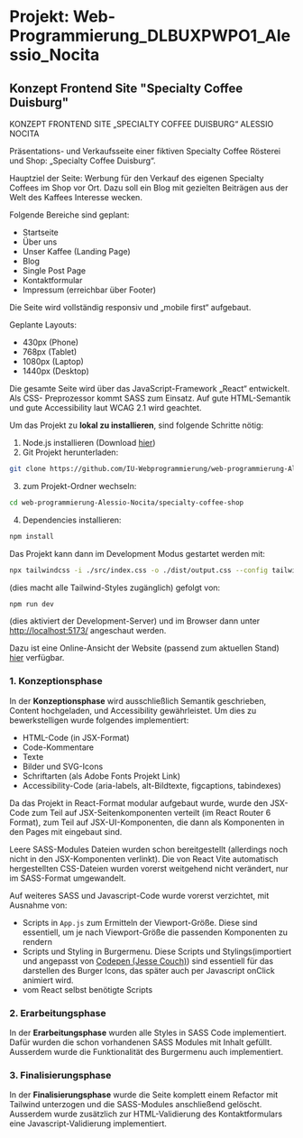 # Projekt: Web-Programmierung_DLBUXPWPO1_Alessio_Nocita
## Konzept Frontend Site "Specialty Coffee Duisburg"

KONZEPT FRONTEND SITE „SPECIALTY COFFEE DUISBURG“
ALESSIO NOCITA

Präsentations- und Verkaufsseite einer fiktiven Specialty Coffee Rösterei und Shop:
„Specialty Coffee Duisburg“.

Hauptziel der Seite: Werbung für den Verkauf des eigenen Specialty Coffees im Shop vor
Ort. Dazu soll ein Blog mit gezielten Beiträgen aus der Welt des Kaffees Interesse
wecken.

Folgende Bereiche sind geplant:

- Startseite
- Über uns
- Unser Kaffee (Landing Page)
- Blog
- Single Post Page
- Kontaktformular
- Impressum (erreichbar über Footer)

Die Seite wird vollständig responsiv und „mobile first“ aufgebaut.

Geplante Layouts:

- 430px (Phone)
- 768px (Tablet)
- 1080px (Laptop)
- 1440px (Desktop)

Die gesamte Seite wird über das JavaScript-Framework „React“ entwickelt. Als CSS-
Preprozessor kommt SASS zum Einsatz. Auf gute HTML-Semantik und gute Accessibility laut WCAG 2.1 wird
geachtet.

Um das Projekt zu **lokal zu installieren**, sind folgende Schritte nötig:

1. Node.js installieren (Download [hier](https://nodejs.org/en))
2. Git Projekt herunterladen: 
```bash
git clone https://github.com/IU-Webprogrammierung/web-programmierung-Alessio-Nocita.git
```
3. zum Projekt-Ordner wechseln: 
```bash
cd web-programmierung-Alessio-Nocita/specialty-coffee-shop
```
4. Dependencies installieren:
```bash
npm install
```

Das Projekt kann dann im Development Modus gestartet werden mit:

```bash
npx tailwindcss -i ./src/index.css -o ./dist/output.css --config tailwind.config.cjs --watch
```
(dies macht alle Tailwind-Styles zugänglich)
gefolgt von:
```bash
npm run dev
```
(dies aktiviert der Development-Server)
und im Browser dann unter [http://localhost:5173/](http://localhost:5173/) angeschaut werden.

Dazu ist eine Online-Ansicht der Website (passend zum aktuellen Stand)  [hier](http://64.227.117.137/) verfügbar.

### 1. Konzeptionsphase
In der **Konzeptionsphase** wird ausschließlich Semantik geschrieben, Content hochgeladen, und Accessibility gewährleistet. 
Um dies zu bewerkstelligen wurde folgendes implementiert:
- HTML-Code (in JSX-Format)
- Code-Kommentare
- Texte
- Bilder und SVG-Icons
- Schriftarten (als Adobe Fonts Projekt Link)
- Accessibility-Code (aria-labels, alt-Bildtexte, figcaptions, tabindexes)

Da das Projekt in React-Format modular aufgebaut wurde, wurde den JSX-Code zum Teil auf JSX-Seitenkomponenten verteilt (im React Router 6 Format), zum Teil auf JSX-UI-Komponenten, die dann als Komponenten in den Pages mit eingebaut sind.

Leere SASS-Modules Dateien wurden schon bereitgestellt (allerdings noch nicht in den JSX-Komponenten verlinkt). Die von React Vite automatisch hergestellten CSS-Dateien wurden vorerst weitgehend nicht verändert, nur im SASS-Format umgewandelt.

Auf weiteres SASS und Javascript-Code wurde vorerst verzichtet, mit Ausnahme von:
- Scripts in `App.js` zum Ermitteln der Viewport-Größe. Diese sind essentiell, um je nach Viewport-Größe die passenden Komponenten zu rendern
- Scripts und Styling in Burgermenu. Diese Scripts und Stylings(importiert und angepasst von [Codepen (Jesse Couch)](https://codepen.io/designcouch/pen/ExvwPY)) sind essentiell für das darstellen des Burger Icons, das später auch per Javascript onClick animiert wird.
- vom React selbst benötigte Scripts


### 2. Erarbeitungsphase
In der **Erarbeitungsphase** wurden alle Styles in SASS Code implementiert. Dafür wurden die schon vorhandenen SASS Modules mit Inhalt gefüllt. Ausserdem wurde die Funktionalität des Burgermenu auch implementiert. 

### 3. Finalisierungsphase
In der **Finalisierungsphase** wurde die Seite komplett einem Refactor mit Tailwind unterzogen und die SASS-Modules anschließend gelöscht. Ausserdem wurde zusätzlich zur HTML-Validierung des Kontaktformulars eine Javascript-Validierung implementiert.


